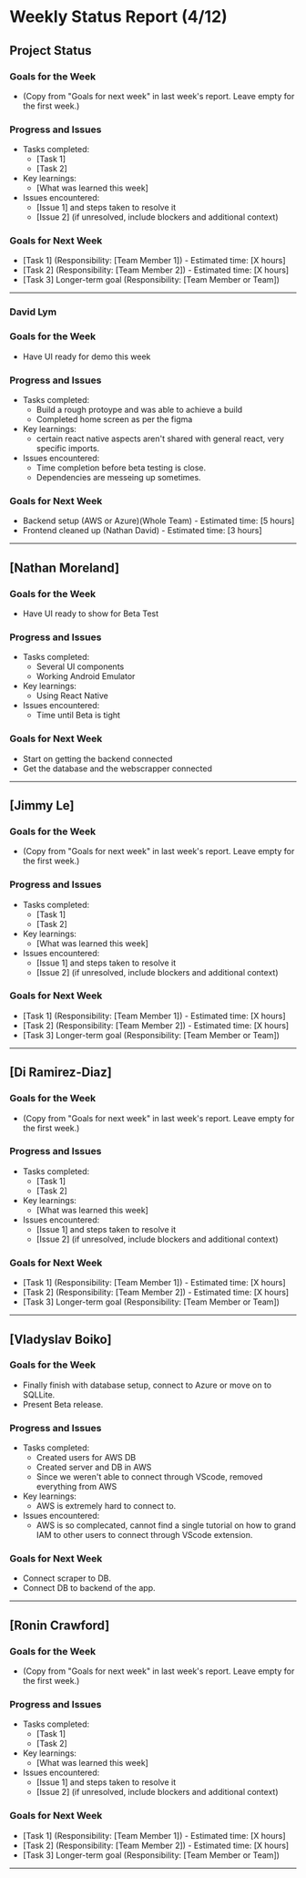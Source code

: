# Weekly Status Report (4/12)

## Project Status

### Goals for the Week
- (Copy from "Goals for next week" in last week's report. Leave empty for the first week.)

### Progress and Issues
- Tasks completed:
  - [Task 1]
  - [Task 2]
- Key learnings:
  - [What was learned this week]
- Issues encountered:
  - [Issue 1] and steps taken to resolve it
  - [Issue 2] (if unresolved, include blockers and additional context)

### Goals for Next Week
- [Task 1] (Responsibility: [Team Member 1]) - Estimated time: [X hours]
- [Task 2] (Responsibility: [Team Member 2]) - Estimated time: [X hours]
- [Task 3] Longer-term goal (Responsibility: [Team Member or Team])

---

### David Lym

### Goals for the Week
- Have UI ready for demo this week

### Progress and Issues
- Tasks completed:
  - Build a rough protoype and was able to achieve a build
  - Completed home screen as per the figma
- Key learnings:
  - certain react native aspects aren't shared with general react, very specific imports.
- Issues encountered:
  - Time completion before beta testing is close.
  - Dependencies are messeing up sometimes.

### Goals for Next Week
- Backend setup (AWS or Azure)(Whole Team) - Estimated time: [5 hours]
- Frontend cleaned up (Nathan David) - Estimated time: [3 hours]

---

## [Nathan Moreland]

### Goals for the Week
- Have UI ready to show for Beta Test

### Progress and Issues
- Tasks completed:
  - Several UI components
  - Working Android Emulator
- Key learnings:
  - Using React Native
- Issues encountered:
  - Time until Beta is tight

### Goals for Next Week
- Start on getting the backend connected
- Get the database and the webscrapper connected

---

## [Jimmy Le]

### Goals for the Week
- (Copy from "Goals for next week" in last week's report. Leave empty for the first week.)

### Progress and Issues
- Tasks completed:
  - [Task 1]
  - [Task 2]
- Key learnings:
  - [What was learned this week]
- Issues encountered:
  - [Issue 1] and steps taken to resolve it
  - [Issue 2] (if unresolved, include blockers and additional context)

### Goals for Next Week
- [Task 1] (Responsibility: [Team Member 1]) - Estimated time: [X hours]
- [Task 2] (Responsibility: [Team Member 2]) - Estimated time: [X hours]
- [Task 3] Longer-term goal (Responsibility: [Team Member or Team])

---

## [Di Ramirez-Diaz]

### Goals for the Week
- (Copy from "Goals for next week" in last week's report. Leave empty for the first week.)

### Progress and Issues
- Tasks completed:
  - [Task 1]
  - [Task 2]
- Key learnings:
  - [What was learned this week]
- Issues encountered:
  - [Issue 1] and steps taken to resolve it
  - [Issue 2] (if unresolved, include blockers and additional context)

### Goals for Next Week
- [Task 1] (Responsibility: [Team Member 1]) - Estimated time: [X hours]
- [Task 2] (Responsibility: [Team Member 2]) - Estimated time: [X hours]
- [Task 3] Longer-term goal (Responsibility: [Team Member or Team])

---

## [Vladyslav Boiko]

### Goals for the Week
- Finally finish with database setup, connect to Azure or move on to SQLLite.
- Present Beta release.

### Progress and Issues
- Tasks completed:
  - Created users for AWS DB 
  - Created server and DB in AWS
  - Since we weren't able to connect through VScode, removed everything from AWS
- Key learnings:
  - AWS is extremely hard to connect to.
- Issues encountered:
  - AWS is so complecated, cannot find a single tutorial on how to grand IAM to other users 
    to connect through VScode extension.

### Goals for Next Week
- Connect scraper to DB.
- Connect DB to backend of the app.

---

## [Ronin Crawford]

### Goals for the Week
- (Copy from "Goals for next week" in last week's report. Leave empty for the first week.)

### Progress and Issues
- Tasks completed:
  - [Task 1]
  - [Task 2]
- Key learnings:
  - [What was learned this week]
- Issues encountered:
  - [Issue 1] and steps taken to resolve it
  - [Issue 2] (if unresolved, include blockers and additional context)

### Goals for Next Week
- [Task 1] (Responsibility: [Team Member 1]) - Estimated time: [X hours]
- [Task 2] (Responsibility: [Team Member 2]) - Estimated time: [X hours]
- [Task 3] Longer-term goal (Responsibility: [Team Member or Team])

---
